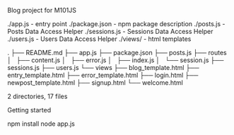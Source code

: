 Blog project for M101JS

./app.js - entry point
./package.json - npm package description
./posts.js - Posts Data Access Helper
./sessions.js - Sessions Data Access Helper
./users.js - Users Data Access Helper
./views/ - html templates

.
├── README.md
├── app.js
├── package.json
├── posts.js
├── routes
│   ├── content.js
│   ├── error.js
│   ├── index.js
│   └── session.js
├── sessions.js
├── users.js
└── views
    ├── blog_template.html
    ├── entry_template.html
    ├── error_template.html
    ├── login.html
    ├── newpost_template.html
    ├── signup.html
    └── welcome.html

2 directories, 17 files

Getting started

npm install
node app.js
